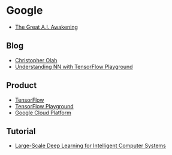 # Google

- [The Great A.I. Awakening](https://www.nytimes.com/2016/12/14/magazine/the-great-ai-awakening.html)

## Blog

- [Christopher Olah](http://colah.github.io/)
- [Understanding NN with TensorFlow Playground](https://cloud.google.com/blog/big-data/2016/07/understanding-neural-networks-with-tensorflow-playground)

## Product

- [TensorFlow](https://www.tensorflow.org/)
- [TensorFlow Playground](http://playground.tensorflow.org/)
- [Google Cloud Platform](https://cloud.google.com/)

## Tutorial

- [Large-Scale Deep Learning for
Intelligent Computer Systems](http://static.googleusercontent.com/media/research.google.com/en//pubs/archive/44921.pdf)
